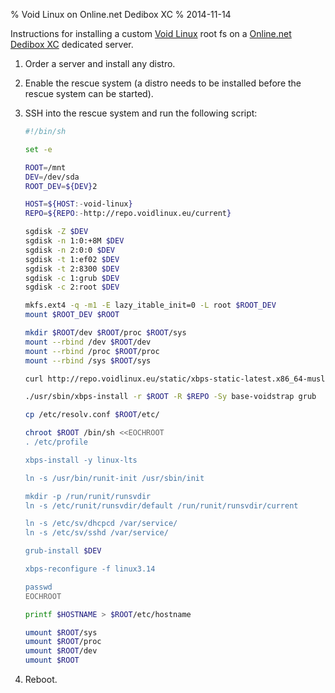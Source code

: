 % Void Linux on Online.net Dedibox XC
% 2014-11-14

Instructions for installing a custom [Void Linux][] root fs on
a [Online.net][] [Dedibox XC][] dedicated server.

1. Order a server and install any distro.
2. Enable the rescue system (a distro needs to be installed before
   the rescue system can be started).
2. SSH into the rescue system and run the following script:

    ```sh
    #!/bin/sh

    set -e

    ROOT=/mnt
    DEV=/dev/sda
    ROOT_DEV=${DEV}2

    HOST=${HOST:-void-linux}
    REPO=${REPO:-http://repo.voidlinux.eu/current}

    sgdisk -Z $DEV
    sgdisk -n 1:0:+8M $DEV
    sgdisk -n 2:0:0 $DEV
    sgdisk -t 1:ef02 $DEV
    sgdisk -t 2:8300 $DEV
    sgdisk -c 1:grub $DEV
    sgdisk -c 2:root $DEV

    mkfs.ext4 -q -m1 -E lazy_itable_init=0 -L root $ROOT_DEV
    mount $ROOT_DEV $ROOT

    mkdir $ROOT/dev $ROOT/proc $ROOT/sys
    mount --rbind /dev $ROOT/dev
    mount --rbind /proc $ROOT/proc
    mount --rbind /sys $ROOT/sys

    curl http://repo.voidlinux.eu/static/xbps-static-latest.x86_64-musl.tar.xz | tar xJ

    ./usr/sbin/xbps-install -r $ROOT -R $REPO -Sy base-voidstrap grub

    cp /etc/resolv.conf $ROOT/etc/

    chroot $ROOT /bin/sh <<EOCHROOT
    . /etc/profile

    xbps-install -y linux-lts

    ln -s /usr/bin/runit-init /usr/sbin/init

    mkdir -p /run/runit/runsvdir
    ln -s /etc/runit/runsvdir/default /run/runit/runsvdir/current

    ln -s /etc/sv/dhcpcd /var/service/
    ln -s /etc/sv/sshd /var/service/

    grub-install $DEV

    xbps-reconfigure -f linux3.14

    passwd
    EOCHROOT

    printf $HOSTNAME > $ROOT/etc/hostname

    umount $ROOT/sys
    umount $ROOT/proc
    umount $ROOT/dev
    umount $ROOT
    ```
5. Reboot.

[Void Linux]: http://voidlinux.eu/
[Online.net]: http://www.online.net/en
[Dedibox XC]: http://www.online.net/en/dedicated-server/dedibox-xc
